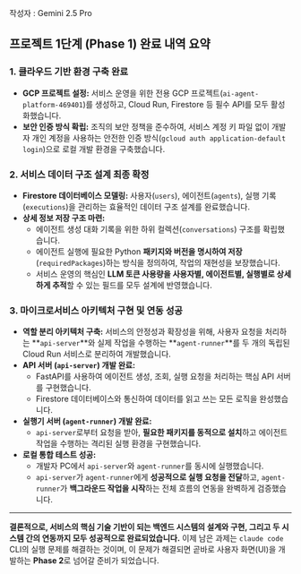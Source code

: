 작성자 : Gemini 2.5 Pro

## **프로젝트 1단계 (Phase 1) 완료 내역 요약**

### **1. 클라우드 기반 환경 구축 완료**

* **GCP 프로젝트 설정:** 서비스 운영을 위한 전용 GCP 프로젝트(`ai-agent-platform-469401`)를 생성하고, Cloud Run, Firestore 등 필수 API를 모두 활성화했습니다.
* **보안 인증 방식 확립:** 조직의 보안 정책을 준수하여, 서비스 계정 키 파일 없이 개발자 개인 계정을 사용하는 안전한 인증 방식(`gcloud auth application-default login`)으로 로컬 개발 환경을 구축했습니다.

### **2. 서비스 데이터 구조 설계 최종 확정**

* **Firestore 데이터베이스 모델링:** 사용자(`users`), 에이전트(`agents`), 실행 기록(`executions`)을 관리하는 효율적인 데이터 구조 설계를 완료했습니다.
* **상세 정보 저장 구조 마련:**
    * 에이전트 생성 대화 기록을 위한 하위 컬렉션(`conversations`) 구조를 확립했습니다.
    * 에이전트 실행에 필요한 Python **패키지와 버전을 명시하여 저장**(`requiredPackages`)하는 방식을 정의하여, 작업의 재현성을 보장했습니다.
    * 서비스 운영의 핵심인 **LLM 토큰 사용량을 사용자별, 에이전트별, 실행별로 상세하게 추적**할 수 있는 필드를 모두 설계에 반영했습니다.

### **3. 마이크로서비스 아키텍처 구현 및 연동 성공**

* **역할 분리 아키텍처 구축:** 서비스의 안정성과 확장성을 위해, 사용자 요청을 처리하는 **`api-server`**와 실제 작업을 수행하는 **`agent-runner`**를 두 개의 독립된 Cloud Run 서비스로 분리하여 개발했습니다.
* **API 서버 (`api-server`) 개발 완료:**
    * FastAPI를 사용하여 에이전트 생성, 조회, 실행 요청을 처리하는 핵심 API 서버를 구현했습니다.
    * Firestore 데이터베이스와 통신하여 데이터를 읽고 쓰는 모든 로직을 완성했습니다.
* **실행기 서버 (`agent-runner`) 개발 완료:**
    * `api-server`로부터 요청을 받아, **필요한 패키지를 동적으로 설치**하고 에이전트 작업을 수행하는 격리된 실행 환경을 구현했습니다.
* **로컬 통합 테스트 성공:**
    * 개발자 PC에서 `api-server`와 `agent-runner`를 동시에 실행했습니다.
    * `api-server`가 `agent-runner`에게 **성공적으로 실행 요청을 전달**하고, `agent-runner`가 **백그라운드 작업을 시작**하는 전체 흐름의 연동을 완벽하게 검증했습니다.

---

**결론적으로, 서비스의 핵심 기술 기반이 되는 백엔드 시스템의 설계와 구현, 그리고 두 시스템 간의 연동까지 모두 성공적으로 완료되었습니다.** 이제 남은 과제는 `claude code` CLI의 실행 문제를 해결하는 것이며, 이 문제가 해결되면 곧바로 사용자 화면(UI)을 개발하는 **Phase 2**로 넘어갈 준비가 되었습니다.